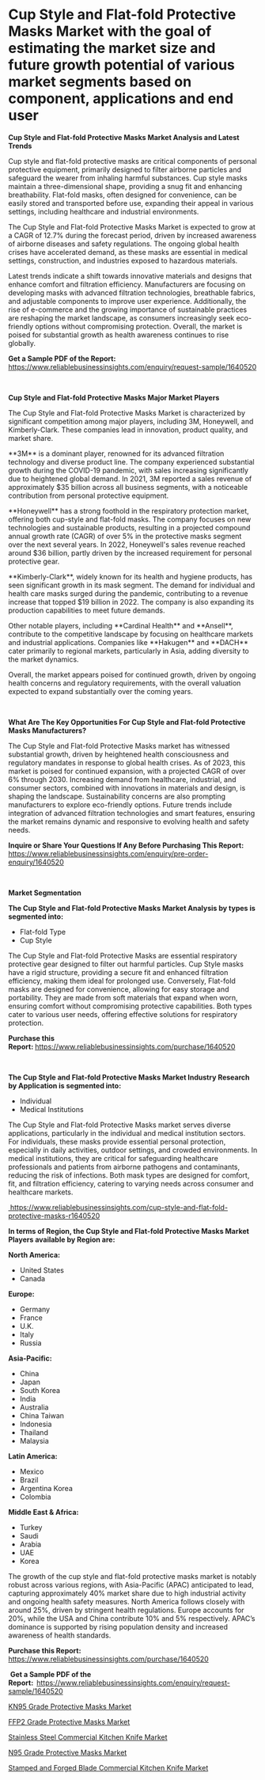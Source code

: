<p><h1>Cup Style and Flat-fold Protective Masks Market with the goal of estimating the market size and future growth potential of various market segments based on component, applications and end user</h1></p><p><strong>Cup Style and Flat-fold Protective Masks Market Analysis and Latest Trends</strong></p>
<p><p>Cup style and flat-fold protective masks are critical components of personal protective equipment, primarily designed to filter airborne particles and safeguard the wearer from inhaling harmful substances. Cup style masks maintain a three-dimensional shape, providing a snug fit and enhancing breathability. Flat-fold masks, often designed for convenience, can be easily stored and transported before use, expanding their appeal in various settings, including healthcare and industrial environments.</p><p>The Cup Style and Flat-fold Protective Masks Market is expected to grow at a CAGR of 12.7% during the forecast period, driven by increased awareness of airborne diseases and safety regulations. The ongoing global health crises have accelerated demand, as these masks are essential in medical settings, construction, and industries exposed to hazardous materials.</p><p>Latest trends indicate a shift towards innovative materials and designs that enhance comfort and filtration efficiency. Manufacturers are focusing on developing masks with advanced filtration technologies, breathable fabrics, and adjustable components to improve user experience. Additionally, the rise of e-commerce and the growing importance of sustainable practices are reshaping the market landscape, as consumers increasingly seek eco-friendly options without compromising protection. Overall, the market is poised for substantial growth as health awareness continues to rise globally.</p></p>
<p><strong>Get a Sample PDF of the Report:&nbsp;</strong> <a href="https://www.reliablebusinessinsights.com/enquiry/request-sample/1640520?utm_campaign=75&utm_medium=2&utm_source=Github&utm_content=ia&utm_term=09022025&utm_id=cup-style-and-flat-fold-protective-masks">https://www.reliablebusinessinsights.com/enquiry/request-sample/1640520</a></p>
<p>&nbsp;</p>
<p><strong>Cup Style and Flat-fold Protective Masks Major Market Players</strong></p>
<p><p>The Cup Style and Flat-fold Protective Masks Market is characterized by significant competition among major players, including 3M, Honeywell, and Kimberly-Clark. These companies lead in innovation, product quality, and market share.</p><p>**3M** is a dominant player, renowned for its advanced filtration technology and diverse product line. The company experienced substantial growth during the COVID-19 pandemic, with sales increasing significantly due to heightened global demand. In 2021, 3M reported a sales revenue of approximately $35 billion across all business segments, with a noticeable contribution from personal protective equipment.</p><p>**Honeywell** has a strong foothold in the respiratory protection market, offering both cup-style and flat-fold masks. The company focuses on new technologies and sustainable products, resulting in a projected compound annual growth rate (CAGR) of over 5% in the protective masks segment over the next several years. In 2022, Honeywell's sales revenue reached around $36 billion, partly driven by the increased requirement for personal protective gear.</p><p>**Kimberly-Clark**, widely known for its health and hygiene products, has seen significant growth in its mask segment. The demand for individual and health care masks surged during the pandemic, contributing to a revenue increase that topped $19 billion in 2022. The company is also expanding its production capabilities to meet future demands.</p><p>Other notable players, including **Cardinal Health** and **Ansell**, contribute to the competitive landscape by focusing on healthcare markets and industrial applications. Companies like **Hakugen** and **DACH** cater primarily to regional markets, particularly in Asia, adding diversity to the market dynamics. </p><p>Overall, the market appears poised for continued growth, driven by ongoing health concerns and regulatory requirements, with the overall valuation expected to expand substantially over the coming years.</p></p>
<p>&nbsp;</p>
<p><strong>What Are The Key Opportunities For Cup Style and Flat-fold Protective Masks Manufacturers?</strong></p>
<p><p>The Cup Style and Flat-fold Protective Masks market has witnessed substantial growth, driven by heightened health consciousness and regulatory mandates in response to global health crises. As of 2023, this market is poised for continued expansion, with a projected CAGR of over 6% through 2030. Increasing demand from healthcare, industrial, and consumer sectors, combined with innovations in materials and design, is shaping the landscape. Sustainability concerns are also prompting manufacturers to explore eco-friendly options. Future trends include integration of advanced filtration technologies and smart features, ensuring the market remains dynamic and responsive to evolving health and safety needs.</p></p>
<p><strong>Inquire or Share Your Questions If Any Before Purchasing This Report:</strong> <a href="https://www.reliablebusinessinsights.com/enquiry/pre-order-enquiry/1640520?utm_campaign=75&utm_medium=2&utm_source=Github&utm_content=ia&utm_term=09022025&utm_id=cup-style-and-flat-fold-protective-masks">https://www.reliablebusinessinsights.com/enquiry/pre-order-enquiry/1640520</a></p>
<p>&nbsp;</p>
<p><strong>Market Segmentation</strong></p>
<p><strong>The Cup Style and Flat-fold Protective Masks Market Analysis by types is segmented into:</strong></p>
<p><ul><li>Flat-fold Type</li><li>Cup Style</li></ul></p>
<p><p>The Cup Style and Flat-fold Protective Masks are essential respiratory protective gear designed to filter out harmful particles. Cup Style masks have a rigid structure, providing a secure fit and enhanced filtration efficiency, making them ideal for prolonged use. Conversely, Flat-fold masks are designed for convenience, allowing for easy storage and portability. They are made from soft materials that expand when worn, ensuring comfort without compromising protective capabilities. Both types cater to various user needs, offering effective solutions for respiratory protection.</p></p>
<p><strong>Purchase this Report:&nbsp;</strong><a href="https://www.reliablebusinessinsights.com/purchase/1640520?utm_campaign=75&utm_medium=2&utm_source=Github&utm_content=ia&utm_term=09022025&utm_id=cup-style-and-flat-fold-protective-masks">https://www.reliablebusinessinsights.com/purchase/1640520</a></p>
<p>&nbsp;</p>
<p><strong>The Cup Style and Flat-fold Protective Masks Market Industry Research by Application is segmented into:</strong></p>
<p><ul><li>Individual</li><li>Medical Institutions</li></ul></p>
<p><p>The Cup Style and Flat-fold Protective Masks market serves diverse applications, particularly in the individual and medical institution sectors. For individuals, these masks provide essential personal protection, especially in daily activities, outdoor settings, and crowded environments. In medical institutions, they are critical for safeguarding healthcare professionals and patients from airborne pathogens and contaminants, reducing the risk of infections. Both mask types are designed for comfort, fit, and filtration efficiency, catering to varying needs across consumer and healthcare markets.</p></p>
<p><a href="https://www.reliablebusinessinsights.com/cup-style-and-flat-fold-protective-masks-r1640520?utm_campaign=75&utm_medium=2&utm_source=Github&utm_content=ia&utm_term=09022025&utm_id=cup-style-and-flat-fold-protective-masks">&nbsp;https://www.reliablebusinessinsights.com/cup-style-and-flat-fold-protective-masks-r1640520</a></p>
<p><strong>In terms of Region, the Cup Style and Flat-fold Protective Masks Market Players available by Region are:</strong></p>
<p>
    <p> <strong> North America: </strong>
        <ul>
            <li>United States</li>
            <li>Canada</li>
        </ul>
        </p> 
    <p> <strong> Europe: </strong>
        <ul>
            <li>Germany</li>
            <li>France</li>
            <li>U.K.</li>
            <li>Italy</li>
            <li>Russia</li>
        </ul>
        </p> 
    <p> <strong> Asia-Pacific: </strong>
        <ul>
            <li>China</li>
            <li>Japan</li>
            <li>South Korea</li>
            <li>India</li>
            <li>Australia</li>
            <li>China Taiwan</li>
            <li>Indonesia</li>
            <li>Thailand</li>
            <li>Malaysia</li>
        </ul>
        </p> 
    <p> <strong> Latin America: </strong>
        <ul>
            <li>Mexico</li>
            <li>Brazil</li>
            <li>Argentina Korea</li>
            <li>Colombia</li>
        </ul>
        </p> 
    <p> <strong> Middle East & Africa: </strong>
        <ul>
            <li>Turkey</li>
            <li>Saudi</li>
            <li>Arabia</li>
            <li>UAE</li>
            <li>Korea</li>
        </ul>
    </p>
    </p>
<p><p>The growth of the cup style and flat-fold protective masks market is notably robust across various regions, with Asia-Pacific (APAC) anticipated to lead, capturing approximately 40% market share due to high industrial activity and ongoing health safety measures. North America follows closely with around 25%, driven by stringent health regulations. Europe accounts for 20%, while the USA and China contribute 10% and 5% respectively. APAC’s dominance is supported by rising population density and increased awareness of health standards.</p></p>
<p><strong>Purchase this Report: </strong><a href="https://www.reliablebusinessinsights.com/purchase/1640520?utm_campaign=75&utm_medium=2&utm_source=Github&utm_content=ia&utm_term=09022025&utm_id=cup-style-and-flat-fold-protective-masks">https://www.reliablebusinessinsights.com/purchase/1640520</a></p>
<p>&nbsp;<strong>Get a Sample PDF of the Report:&nbsp;&nbsp;</strong><a href="https://www.reliablebusinessinsights.com/enquiry/request-sample/1640520?utm_campaign=75&utm_medium=2&utm_source=Github&utm_content=ia&utm_term=09022025&utm_id=cup-style-and-flat-fold-protective-masks">https://www.reliablebusinessinsights.com/enquiry/request-sample/1640520</a></p>
<p><strong></strong></p>
<p><p><a href="https://github.com/vassihucz/Market-Research-Report-List-1/blob/main/kn95-grade-protective-masks-market.md?utm_campaign=75&utm_medium=2&utm_source=Github&utm_content=ia&utm_term=09022025&utm_id=cup-style-and-flat-fold-protective-masks">KN95 Grade Protective Masks Market</a></p><p><a href="https://github.com/denbelnmer50/Market-Research-Report-List-1/blob/main/ffp2-grade-protective-masks-market.md?utm_campaign=75&utm_medium=2&utm_source=Github&utm_content=ia&utm_term=09022025&utm_id=cup-style-and-flat-fold-protective-masks">FFP2 Grade Protective Masks Market</a></p><p><a href="https://github.com/shewlisapsai/Market-Research-Report-List-1/blob/main/stainless-steel-commercial-kitchen-knife-market.md?utm_campaign=75&utm_medium=2&utm_source=Github&utm_content=ia&utm_term=09022025&utm_id=cup-style-and-flat-fold-protective-masks">Stainless Steel Commercial Kitchen Knife Market</a></p><p><a href="https://github.com/krulicfidura/Market-Research-Report-List-1/blob/main/n95-grade-protective-masks-market.md?utm_campaign=75&utm_medium=2&utm_source=Github&utm_content=ia&utm_term=09022025&utm_id=cup-style-and-flat-fold-protective-masks">N95 Grade Protective Masks Market</a></p><p><a href="https://github.com/hunanuzmez/Market-Research-Report-List-1/blob/main/stamped-and-forged-blade-commercial-kitchen-knife-market.md?utm_campaign=75&utm_medium=2&utm_source=Github&utm_content=ia&utm_term=09022025&utm_id=cup-style-and-flat-fold-protective-masks">Stamped and Forged Blade Commercial Kitchen Knife Market</a></p></p>